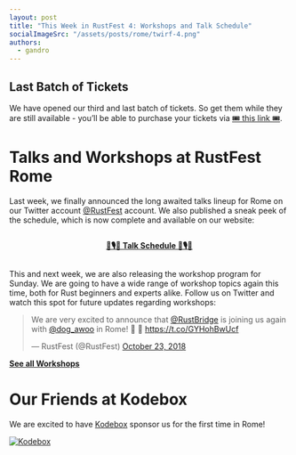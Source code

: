 ```yaml
---
layout: post
title: "This Week in RustFest 4: Workshops and Talk Schedule"
socialImageSrc: "/assets/posts/rome/twirf-4.png"
authors:
  - gandro
---
```


## Last Batch of Tickets

We have opened our third and last batch of tickets. So get them while they are still available - you’ll be able to purchase your tickets via [🎟 this link 🎟](https://ti.to/asquera-event-ug/rustfest-rome-2018/).

# Talks and Workshops at RustFest Rome

Last week, we finally announced the long awaited talks lineup for Rome on our Twitter account [@RustFest](https://twitter.com/RustFest) account. We also published a sneak peek of the schedule, which is now complete and available on our website:

<div style="text-align: center; padding: 1em;">
  <a href="https://rome.rustfest.eu/schedule/">
    <strong>📅🎙️📅 Talk Schedule 📅🎙️📅</strong>
  </a>
</div>

This and next week, we are also releasing the workshop program for Sunday. We are going to have a wide range of workshop topics again this time, both for Rust beginners and experts alike. Follow us on Twitter and watch this spot for future updates regarding workshops:

<blockquote class="twitter-tweet" data-lang="en"><p lang="en" dir="ltr">We are very excited to announce that <a href="https://twitter.com/RustBridge?ref_src=twsrc%5Etfw">@RustBridge</a> is joining us again with <a href="https://twitter.com/dog_awoo?ref_src=twsrc%5Etfw">@dog_awoo</a> in Rome! 🦀 🌉   <a href="https://t.co/GYHohBwUcf">https://t.co/GYHohBwUcf</a></p>&mdash; RustFest (@RustFest) <a href="https://twitter.com/RustFest/status/1054662251884568577?ref_src=twsrc%5Etfw">October 23, 2018</a></blockquote>

<a href="https://rome.rustfest.eu/workshops/"><strong>See all Workshops</strong></a>

<!-- TODO embed more workshop tweets here? -->

# Our Friends at Kodebox

We are excited to have [Kodebox](https://codechain.io/) sponsor us for the first time in Rome!

 <a href="https://codechain.io" target="_blank">![Kodebox](https://rome.rustfest.eu/assets/sponsors/kodebox.png)</a>
